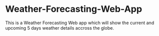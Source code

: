 # Weather-Forecasting-Web-App
This is a Weather Forecasting Web app which will show the current and upcoming 5 days weather details accross the globe.
